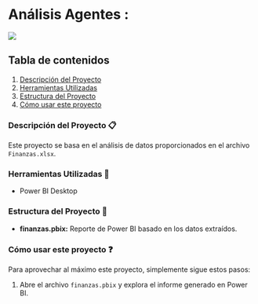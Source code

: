 # Análisis Agentes :

<img src="https://www.lifeder.com/wp-content/uploads/2018/04/empresas-economia-concepto-min-1024x512.jpg">


## Tabla de contenidos

1. [Descripción del Proyecto](#descripción-del-proyecto-clipboard)
2. [Herramientas Utilizadas](#herramientas-utilizadas-wrench)
3. [Estructura del Proyecto](#estructura-del-proyecto-open_file_folder)
4. [Cómo usar este proyecto](#cómo-usar-este-proyecto-question)


### Descripción del Proyecto :clipboard:
Este proyecto se basa en el análisis de datos proporcionados en el archivo `Finanzas.xlsx`.


### Herramientas Utilizadas :wrench:
- Power BI Desktop

  
### Estructura del Proyecto :open_file_folder:
- **finanzas.pbix:** Reporte de Power BI basado en los datos extraídos.

  
### Cómo usar este proyecto :question:
Para aprovechar al máximo este proyecto, simplemente sigue estos pasos:
1. Abre el archivo `finanzas.pbix` y explora el informe generado en Power BI.

